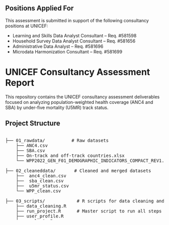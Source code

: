 ## Positions Applied For

This assessment is submitted in support of the following consultancy positions at UNICEF:

- Learning and Skills Data Analyst Consultant – Req. #581598  
- Household Survey Data Analyst Consultant – Req. #581656  
- Administrative Data Analyst – Req. #581696  
- Microdata Harmonization Consultant – Req. #581699  

# UNICEF Consultancy Assessment Report

This repository contains the UNICEF consultancy assessment deliverables focused on analyzing population-weighted health coverage (ANC4 and SBA) by under-five mortality (U5MR) track status.

## Project Structure

<pre>
  
├── 01_rawdata/          # Raw datasets
    ├── ANC4.csv          
    ├── SBA.csv
    ├── On-track and off-track countries.xlsx
    └── WPP2022_GEN_F01_DEMOGRAPHIC_INDICATORS_COMPACT_REV1.xlsx

├── 02_cleaneddata/       # Cleaned and merged datasets
    ├──  anc4_clean.csv
    ├──  sba_clean.csv
    ├──  u5mr_status.csv
    └── WPP_clean.csv

├── 03_scripts/            # R scripts for data cleaning and processing
    ├── data_cleaning.R
    ├── run_project.R      # Master script to run all steps
    ├── user_profile.R
    └── analysis.R

├── 04_output/              # Outputs: ANC4 and SBA summary
    ├── anc_summary.csv     # Weighted ANC4 by year and U5MR status
    └── sba_summary.csv     # Weighted SBA by year and U5MR status

├── 05_report/              # Final report
    ├── summary_report.Rmd  # Full visualization report
    ├── summary_report.html
    ├── summary_report.pdf
    └── summary_report.docx
</pre>

## Summary

This assessment analyzes maternal health coverage using:
- **ANC4**: Percentage of women (aged 15–49) receiving at least four antenatal care visits.
- **SBA**: Percentage of births attended by skilled health personnel.
Countries were grouped by their under-five mortality (U5MR) status: _Achieved_, _On Track_, and _Acceleration Needed_. Coverage values were weighted by projected births in 2022 (from the UN World Population Prospects), providing a population-sensitive view of maternal health service access.

## Key Findings
- Achieved countries consistently report the highest ANC4 and SBA coverage, with near-universal access levels.
- Acceleration Needed countries, while still lagging, showed higher ANC4 coverage (72.9%) than the On Track group (45.5%) in 2022 — an unexpected result that warrants further investigation.
- On Track countries’ surprisingly low ANC4 average may reflect data limitations or inconsistent reporting.
- Equity Insight: Population-weighted estimates reveal disparities that unweighted country averages can obscure — especially in countries with high birth counts but lower service access.
- Policy Implication: Targeted health system investments are urgently needed, particularly in Acceleration Needed and On Track countries, to close maternal healthcare gaps and accelerate progress toward U5MR targets.

## Reproducibility

All code is located in `03_scripts/`. You can regenerate the entire workflow by running:
source("03_scripts/run_project.R")

## References
- UNICEF Data. (2024). Skilled Attendance at Birth and Antenatal Care Data. https://data.unicef.org/topic/maternal-health/antenatal-care/
- UNICEF. (2024). Tracking Progress Towards Under-Five Mortality Targets. UNICEF Data Portal. https://data.unicef.org/topic/child-survival/under-five-mortality/
- UNICEF. (2024). Global Databases on Child Health Coverage and Mortality Classifications.
- United Nations. (2022). World Population Prospects 2022. Department of Economic and Social Affairs, Population Division. https://population.un.org/wpp/
